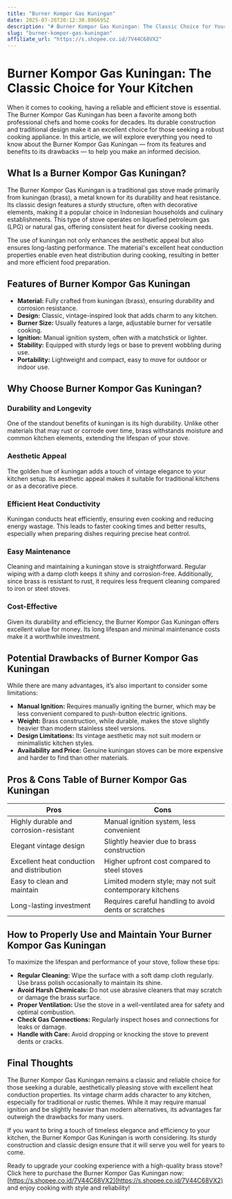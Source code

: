 ```yaml
---
title: "Burner Kompor Gas Kuningan"
date: 2025-07-26T20:12:30.896695Z
description: "# Burner Kompor Gas Kuningan: The Classic Choice for Your Kitchen..."
slug: "burner-kompor-gas-kuningan"
affiliate_url: "https://s.shopee.co.id/7V44C68VX2"
---
```

# Burner Kompor Gas Kuningan: The Classic Choice for Your Kitchen

When it comes to cooking, having a reliable and efficient stove is essential. The Burner Kompor Gas Kuningan has been a favorite among both professional chefs and home cooks for decades. Its durable construction and traditional design make it an excellent choice for those seeking a robust cooking appliance. In this article, we will explore everything you need to know about the Burner Kompor Gas Kuningan — from its features and benefits to its drawbacks — to help you make an informed decision.

## What Is a Burner Kompor Gas Kuningan?

The Burner Kompor Gas Kuningan is a traditional gas stove made primarily from kuningan (brass), a metal known for its durability and heat resistance. Its classic design features a sturdy structure, often with decorative elements, making it a popular choice in Indonesian households and culinary establishments. This type of stove operates on liquefied petroleum gas (LPG) or natural gas, offering consistent heat for diverse cooking needs.

The use of kuningan not only enhances the aesthetic appeal but also ensures long-lasting performance. The material's excellent heat conduction properties enable even heat distribution during cooking, resulting in better and more efficient food preparation.

## Features of Burner Kompor Gas Kuningan

- **Material:** Fully crafted from kuningan (brass), ensuring durability and corrosion resistance.
- **Design:** Classic, vintage-inspired look that adds charm to any kitchen.
- **Burner Size:** Usually features a large, adjustable burner for versatile cooking.
- **Ignition:** Manual ignition system, often with a matchstick or lighter.
- **Stability:** Equipped with sturdy legs or base to prevent wobbling during use.
- **Portability:** Lightweight and compact, easy to move for outdoor or indoor use.

## Why Choose Burner Kompor Gas Kuningan?

### Durability and Longevity

One of the standout benefits of kuningan is its high durability. Unlike other materials that may rust or corrode over time, brass withstands moisture and common kitchen elements, extending the lifespan of your stove.

### Aesthetic Appeal

The golden hue of kuningan adds a touch of vintage elegance to your kitchen setup. Its aesthetic appeal makes it suitable for traditional kitchens or as a decorative piece.

### Efficient Heat Conductivity

Kuningan conducts heat efficiently, ensuring even cooking and reducing energy wastage. This leads to faster cooking times and better results, especially when preparing dishes requiring precise heat control.

### Easy Maintenance

Cleaning and maintaining a kuningan stove is straightforward. Regular wiping with a damp cloth keeps it shiny and corrosion-free. Additionally, since brass is resistant to rust, it requires less frequent cleaning compared to iron or steel stoves.

### Cost-Effective

Given its durability and efficiency, the Burner Kompor Gas Kuningan offers excellent value for money. Its long lifespan and minimal maintenance costs make it a worthwhile investment.

## Potential Drawbacks of Burner Kompor Gas Kuningan

While there are many advantages, it’s also important to consider some limitations:

- **Manual Ignition:** Requires manually igniting the burner, which may be less convenient compared to push-button electric ignitions.
- **Weight:** Brass construction, while durable, makes the stove slightly heavier than modern stainless steel versions.
- **Design Limitations:** Its vintage aesthetic may not suit modern or minimalistic kitchen styles.
- **Availability and Price:** Genuine kuningan stoves can be more expensive and harder to find than other materials.

## Pros & Cons Table of Burner Kompor Gas Kuningan

| Pros                                          | Cons                                              |
|----------------------------------------------|-------------------------------------------------|
| Highly durable and corrosion-resistant     | Manual ignition system, less convenient       |
| Elegant vintage design                     | Slightly heavier due to brass construction   |
| Excellent heat conduction and distribution | Higher upfront cost compared to steel stoves |
| Easy to clean and maintain                | Limited modern style; may not suit contemporary kitchens |
| Long-lasting investment                    | Requires careful handling to avoid dents or scratches |

## How to Properly Use and Maintain Your Burner Kompor Gas Kuningan

To maximize the lifespan and performance of your stove, follow these tips:

- **Regular Cleaning:** Wipe the surface with a soft damp cloth regularly. Use brass polish occasionally to maintain its shine.
- **Avoid Harsh Chemicals:** Do not use abrasive cleaners that may scratch or damage the brass surface.
- **Proper Ventilation:** Use the stove in a well-ventilated area for safety and optimal combustion.
- **Check Gas Connections:** Regularly inspect hoses and connections for leaks or damage.
- **Handle with Care:** Avoid dropping or knocking the stove to prevent dents or cracks.

## Final Thoughts

The Burner Kompor Gas Kuningan remains a classic and reliable choice for those seeking a durable, aesthetically pleasing stove with excellent heat conduction properties. Its vintage charm adds character to any kitchen, especially for traditional or rustic themes. While it may require manual ignition and be slightly heavier than modern alternatives, its advantages far outweigh the drawbacks for many users.

If you want to bring a touch of timeless elegance and efficiency to your kitchen, the Burner Kompor Gas Kuningan is worth considering. Its sturdy construction and classic design ensure that it will serve you well for years to come.

Ready to upgrade your cooking experience with a high-quality brass stove? Click here to purchase the Burner Kompor Gas Kuningan now: [https://s.shopee.co.id/7V44C68VX2](https://s.shopee.co.id/7V44C68VX2) and enjoy cooking with style and reliability!